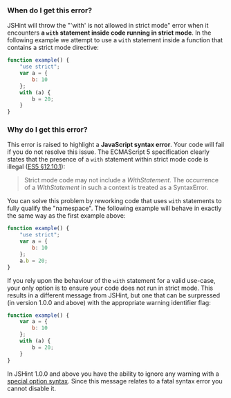 <!---
{
    "titles": [
        "'with' is not allowed in strict mode",
        "E010"
    ],
    "tools": [
        "jshint"
    ],
    "tags": [
        "with-statement",
        "strict-mode"
    ],
    "contributors": [
        "jallardice"
    ],
    "slugs": [
        "with-is-not-allowed-in-strict-mode",
        "e010"
    ]
}
-->

### When do I get this error?

JSHint will throw the "'with' is not allowed in strict mode" error when it encounters **a `with` statement inside code
running in strict mode**. In the following example we attempt to use a `with` statement inside a function that contains
a strict mode directive:

```javascript
function example() {
    "use strict";
    var a = {
        b: 10
    };
    with (a) {
        b = 20;
    }
}
```

### Why do I get this error?

This error is raised to highlight a **JavaScript syntax error**. Your code will fail if you do not resolve this issue.
The ECMAScript 5 specification clearly states that the presence of a `with` statement within strict mode code is illegal
([ES5 &sect;12.10.1](http://es5.github.com/#x12.10.1)):

> Strict mode code may not include a *WithStatement*. The occurrence of a *WithStatement* in such a context is treated
> as a SyntaxError.

You can solve this problem by reworking code that uses `with` statements to fully qualify the "namespace". The following
example will behave in exactly the same way as the first example above:

```javascript
function example() {
    "use strict";
    var a = {
        b: 10
    };
    a.b = 20;
}
```

If you rely upon the behaviour of the `with` statement for a valid use-case, your only option is to ensure your code
does not run in strict mode. This results in a different message from JSHint, but one that can be surpressed (in version
1.0.0 and above) with the appropriate warning identifier flag:

```javascript
function example() {
    var a = {
        b: 10
    };
    with (a) {
        b = 20;
    }
}
```

In JSHint 1.0.0 and above you have the ability to ignore any warning with a
[special option syntax](http://jshint.com/docs/#options). Since this message relates to a fatal syntax error you cannot
disable it.
